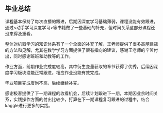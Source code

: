 ## 毕业总结

课程基本保持了每次直播的跟进，后期因深度学习基础薄弱，课程没能有效跟进，通过<动手学习深度学习>等书籍做了一些基础的补充，但时间关系这部分课程还没来得及重看。

整体对机器学习的知识体系有了一个全面的补充了解，王老师提供了很多高屋建瓴的方法和见解，尤其在数学学习方面提供了很有指向的建议，感谢王老师的辛苦付出，同时感谢班班和助教等的工作。

作业方面，前期作业完成度较高，其中衍生变量获取的章节获得了优秀，后续因深度学习板块没能正常跟进，相应作业没能有效完成。

毕业项目完成度尚不高，后续继续补完。

感谢极客提供了下一期课程的收看机会，后续计划跟进下一期，本期因业余时间关系，实践操作方面的付出比较少，打算在下一期课程复习跟进的过程中，结合kaggle进行更多的实践。
